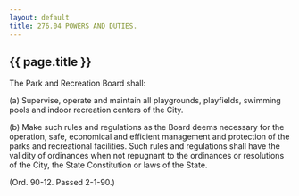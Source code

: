 ```yaml
---
layout: default 
title: 276.04 POWERS AND DUTIES.
---
```


{{ page.title }}
----------------

The Park and Recreation Board shall:

​(a) Supervise, operate and maintain all playgrounds, playfields,
swimming pools and indoor recreation centers of the City.

​(b) Make such rules and regulations as the Board deems necessary for
the operation, safe, economical and efficient management and protection
of the parks and recreational facilities. Such rules and regulations
shall have the validity of ordinances when not repugnant to the
ordinances or resolutions of the City, the State Constitution or laws of
the State.

(Ord. 90-12. Passed 2-1-90.)
